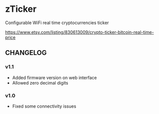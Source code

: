 # zTicker
Configurable WiFi real time cryptocurrencies ticker 

https://www.etsy.com/listing/830613009/crypto-ticker-bitcoin-real-time-price

## CHANGELOG

### v1.1

- Added firmware version on web interface
- Allowed zero decimal digits


### v1.0

- Fixed some connectivity issues

